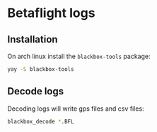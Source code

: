 # Betaflight logs

## Installation

On arch linux install the `blackbox-tools` package:

```bash
yay -S blackbox-tools
```

## Decode logs

Decoding logs will write gps files and csv files:

```bash
blackbox_decode *.BFL
```




